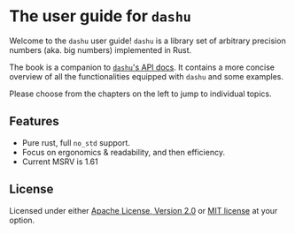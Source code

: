 # The user guide for `dashu`

Welcome to the `dashu` user guide! `dashu` is a library set of arbitrary precision numbers (aka. big numbers) implemented in Rust.

The book is a companion to [`dashu`'s API docs](https://docs.rs/dashu/latest/dashu/). It contains a more concise overview of all the functionalities equipped with `dashu` and some examples.

Please choose from the chapters on the left to jump to individual topics.

## Features

- Pure rust, full `no_std` support.
- Focus on ergonomics & readability, and then efficiency.
- Current MSRV is 1.61

## License

Licensed under either [Apache License, Version 2.0](https://www.apache.org/licenses/LICENSE-2.0) or [MIT license](https://opensource.org/licenses/MIT) at your option.
